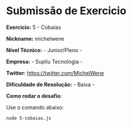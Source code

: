 # Submissão de Exercicio

**Exercicio:** 5 - Cobaias

**Nickname:** michelwene

**Nível Técnico:** - Junior/Pleno -

**Empresa:** - Supliu Tecnologia -

**Twitter**: https://twitter.com/MichelWene

**Dificuldade de Resolução:** - Baixa -

**Como rodar o desafio**:

Use o comando abaixo:

```bash
node 5-cobaias.js
```
